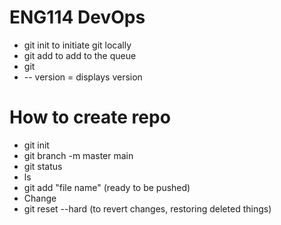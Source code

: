 # ENG114 DevOps
- git init to initiate git locally
- git add to add to the queue
- git 
- -- version = displays version 

# How to create repo

- git init
- git branch -m master main
- git status
- ls
- git add "file name"  (ready to be pushed)
- Change
- git reset --hard (to revert changes, restoring deleted things)
